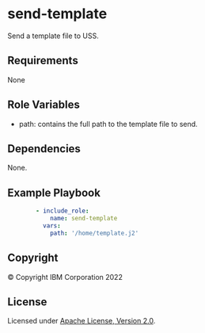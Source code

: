 send-template
=========

Send a template file to USS.

Requirements
------------

None

Role Variables
--------------

* path: contains the full path to the template file to send.

Dependencies
------------

None.

Example Playbook
----------------

```yaml
        - include_role:
            name: send-template
          vars:
            path: '/home/template.j2'
```

## Copyright

© Copyright IBM Corporation 2022

## License
Licensed under
[Apache License, Version 2.0](https://opensource.org/licenses/Apache-2.0).

